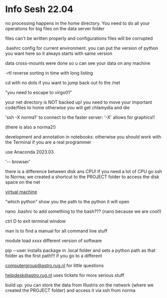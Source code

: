 # Info Sesh 22.04

no processing happens in the home directory. You need to do all your operations for big files on the data server folder

files can't be written properly and configurations files will be corrupted

.bashrc config for current environment. you can put the version of python you want here so it always starts with same version

data cross-mounts were done so u can see your data on any machine

-rtl reverse sorting in time with long listing

cd with no dots if you want to jump back out fo the /net

"you need to escape to virgo01"

your net directory is NOT backed up! you need to move your important code/files to home otherwise you will get chlamydia and die

'ssh -X norma1' to connect to the faster server: '-X' allows for graphics!!

(there is also a norma2!)

development and annotation in notebooks: otherwise you should work with the Terminal if you are a real programmer

use Anaconda 2023.03

'-- browser'

there is a difference between disk ans CPU! If you need a lot of CPU go ssh to Norma; we created a shortcut to the PROJECT folder to access the disk space on the net

[virtual machine](vmserverws.astro.rug.nl)

"which python" show you the path to the python it will open

nano .bashrc to add something to the bash??? (nano because we are cool!)

ctrl D to exit terminal window

man ls to find a manual for all command line stuff

module load xxxx different version of software

pip --user installs package in .local folder and sets a python path as that folder as the first path!!! if you go to a different

<computergroup@astro.rug.nl> for little questions

<helpdesk@astro.rug.nl> uses tickets for more serious stuff

build up: you can store the data from Illustris on the network (where we created the PROJECT folder) and access it via ssh from norma
